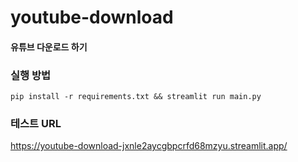 # youtube-download


#### 유튜브 다운로드 하기

### 실행 방법
    pip install -r requirements.txt && streamlit run main.py

### 테스트 URL
https://youtube-download-jxnle2aycgbpcrfd68mzyu.streamlit.app/

